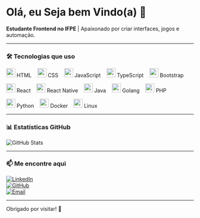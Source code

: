 # Olá, eu Seja bem Vindo(a) 👋

**Estudante Frontend no IFPE** | Apaixonado por criar interfaces, jogos e automação.

---

### 🛠️ Tecnologias que uso

<p>
  <img src="https://cdn.jsdelivr.net/gh/devicons/devicon/icons/html5/html5-original.svg" width="24" height="24" /> HTML &nbsp;&nbsp;
  <img src="https://cdn.jsdelivr.net/gh/devicons/devicon/icons/css3/css3-original.svg" width="24" height="24" /> CSS &nbsp;&nbsp;
  <img src="https://cdn.jsdelivr.net/gh/devicons/devicon/icons/javascript/javascript-original.svg" width="24" height="24" /> JavaScript &nbsp;&nbsp;
  <img src="https://cdn.jsdelivr.net/gh/devicons/devicon/icons/typescript/typescript-original.svg" width="24" height="24" /> TypeScript &nbsp;&nbsp;
  <img src="https://cdn.jsdelivr.net/gh/devicons/devicon/icons/bootstrap/bootstrap-plain.svg" width="24" height="24" /> Bootstrap &nbsp;&nbsp;
</p>
<p>
  <img src="https://cdn.jsdelivr.net/gh/devicons/devicon/icons/react/react-original.svg" width="24" height="24" /> React &nbsp;&nbsp;
  <img src="https://cdn.jsdelivr.net/gh/devicons/devicon/icons/react/react-original.svg" width="24" height="24" /> React Native &nbsp;&nbsp;
  <img src="https://cdn.jsdelivr.net/gh/devicons/devicon/icons/java/java-original.svg" width="24" height="24" /> Java &nbsp;&nbsp;
  <img src="https://cdn.jsdelivr.net/gh/devicons/devicon/icons/go/go-original.svg" width="24" height="24" /> Golang &nbsp;&nbsp;
  <img src="https://cdn.jsdelivr.net/gh/devicons/devicon/icons/php/php-original.svg" width="24" height="24" /> PHP &nbsp;&nbsp;
</p>
<p>
  <img src="https://cdn.jsdelivr.net/gh/devicons/devicon/icons/python/python-original.svg" width="24" height="24" /> Python &nbsp;&nbsp;
  <img src="https://cdn.jsdelivr.net/gh/devicons/devicon/icons/docker/docker-original.svg" width="24" height="24" /> Docker &nbsp;&nbsp;
  <img src="https://cdn.jsdelivr.net/gh/devicons/devicon/icons/linux/linux-original.svg" width="24" height="24" /> Linux &nbsp;&nbsp;
</p>

---

### 📊 Estatísticas GitHub

![GitHub Stats](https://github-readme-stats.vercel.app/api?username=octocat&show_icons=true&theme=tokyonight)

---

### 📫 Me encontre aqui

[![LinkedIn](https://img.shields.io/badge/-LinkedIn-blue?style=for-the-badge&logo=linkedin&logoColor=white)](https://www.linkedin.com/in/seu-linkedin)  
[![GitHub](https://img.shields.io/badge/-GitHub-black?style=for-the-badge&logo=github&logoColor=white)](https://github.com/seu-usuario)  
[![Email](https://img.shields.io/badge/-Email-red?style=for-the-badge&logo=gmail&logoColor=white)](mailto:seuemail@example.com)

---

Obrigado por visitar! 🚀
